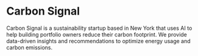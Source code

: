 # Carbon Signal

Carbon Signal is a sustainability startup based in New York that uses AI to help building portfolio owners reduce their carbon footprint. We provide data-driven insights and recommendations to optimize energy usage and carbon emissions.
